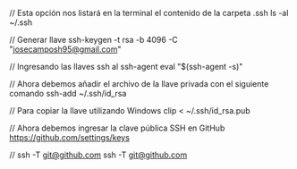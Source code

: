 // Esta opción nos listará en la terminal el contenido de la carpeta .ssh
ls -al ~/.ssh

// Generar llave
ssh-keygen -t rsa -b 4096 -C "josecamposh95@gmail.com"

// Ingresando las llaves ssh al ssh-agent
eval "$(ssh-agent -s)"

// Ahora debemos añadir el archivo de la llave privada con el siguiente comando
ssh-add ~/.ssh/id_rsa

// Para copiar la llave utilizando Windows
clip < ~/.ssh/id_rsa.pub

// Ahora debemos ingresar la clave pública SSH en GitHub
https://github.com/settings/keys

// ssh -T git@github.com
ssh -T git@github.com
